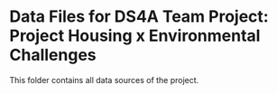 # Data Files for DS4A Team Project: Project Housing x Environmental Challenges
This folder contains all data sources of the project.


